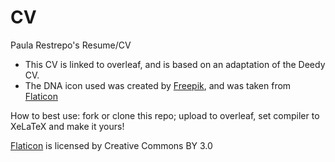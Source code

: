 # CV
Paula Restrepo's Resume/CV

* This CV is linked to overleaf, and is based on an adaptation of the Deedy CV.
* The DNA icon used was created by [Freepik](https://www.flaticon.com/authors/freepik), and was taken from [Flaticon](www.flaticon.com)

How to best use: fork or clone this repo; upload to overleaf, set compiler to XeLaTeX and make it yours!

[Flaticon](www.flaticon.com) is licensed by Creative Commons BY 3.0
